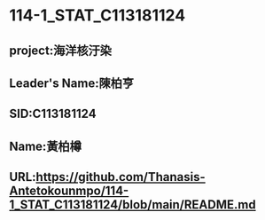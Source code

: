 # 114-1_STAT_C113181124
## project:海洋核汙染
## Leader's Name:陳柏亨
## SID:C113181124
## Name:黃柏樽
## URL:https://github.com/Thanasis-Antetokounmpo/114-1_STAT_C113181124/blob/main/README.md
